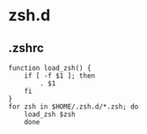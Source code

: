 zsh.d
=====
  
## .zshrc  
    function load_zsh() {  
        if [ -f $1 ]; then  
            . $1  
        fi  
    }  
    for zsh in $HOME/.zsh.d/*.zsh; do  
        load_zsh $zsh  
        done  

